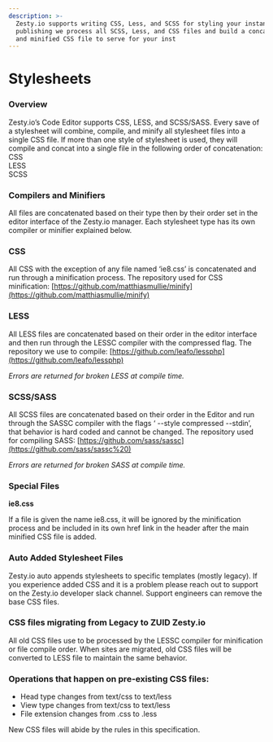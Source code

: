 ```yaml
---
description: >-
  Zesty.io supports writing CSS, Less, and SCSS for styling your instances. Upon
  publishing we process all SCSS, Less, and CSS files and build a concatenated
  and minified CSS file to serve for your inst
---
```


# Stylesheets

### Overview

Zesty.io’s Code Editor supports CSS, LESS, and SCSS/SASS. Every save of a stylesheet will combine, compile, and minify all stylesheet files into a single CSS file. If more than one style of stylesheet is used, they will compile and concat into a single file in the following order of concatenation:  
CSS  
LESS  
SCSS

### Compilers and Minifiers

All files are concatenated based on their type then by their order set in the editor interface of the Zesty.io manager. Each stylesheet type has its own compiler or minifier explained below.

### CSS

All CSS with the exception of any file named ‘ie8.css’ is concatenated and run through a minification process. The repository used for CSS minification: [https://github.com/matthiasmullie/minify](https://github.com/matthiasmullie/minify)

### LESS

All LESS files are concatenated based on their order in the editor interface and then run through the LESSC compiler with the compressed flag. The repository we use to compile: [https://github.com/leafo/lessphp](https://github.com/leafo/lessphp)

_Errors are returned for broken LESS at compile time._

### SCSS/SASS

All SCSS files are concatenated based on their order in the Editor and run through the SASSC compiler with the flags ‘ --style compressed --stdin’, that behavior is hard coded and cannot be changed. The repository used for compiling SASS: [https://github.com/sass/sassc](https://github.com/sass/sassc%20)

_Errors are returned for broken SASS at compile time._

### Special Files

**ie8.css**

If a file is given the name ie8.css, it will be ignored by the minification process and be included in its own href link in the header after the main minified CSS file is added.

### Auto Added Stylesheet Files

Zesty.io auto appends stylesheets to specific templates \(mostly legacy\). If you experience added CSS and it is a problem please reach out to support on the Zesty.io developer slack channel. Support engineers can remove the base CSS files.

### CSS files migrating from Legacy to ZUID Zesty.io

All old CSS files use to be processed by the LESSC compiler for minification or file compile order. When sites are migrated, old CSS files will be converted to LESS file to maintain the same behavior.

### **Operations that happen on pre-existing CSS files:**

* Head type changes from text/css to text/less  
* View type changes from text/css to text/less  
* File extension changes from .css to .less

New CSS files will abide by the rules in this specification.

